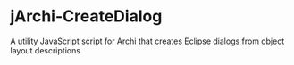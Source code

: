 # jArchi-CreateDialog
A utility JavaScript script for Archi that creates Eclipse dialogs from object layout descriptions
